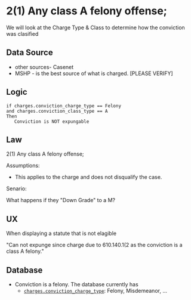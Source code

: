 # 2(1)  Any class A felony offense;

We will look at the Charge Type & Class to determine how the conviction was clasified

## Data Source

* other sources- Casenet
* MSHP - is the best source of what is charged.
[PLEASE VERIFY]

## Logic

```
if charges.conviction_charge_type == Felony
and charges.conviction_class_type == A
Then
   Conviction is NOT expungable
```

## Law

2(1)  Any class A felony offense;

Assumptions:

* This applies to the charge and does not disqualify the case.
  
Senario:

What happens if they "Down Grade" to a M?


## UX

When displaying a statute that is not elagible 

"Can not expunge since charge due to 610.140.1(2 as the conviction is a class A felony."

## Database

* Conviction is a felony.  The database currently has 
   * [`charges.conviction_charge_type`](https://github.com/codeforkansascity/clear-my-record-law-codification/tree/main/database-elements): Felony, Misdemeanor, ...


